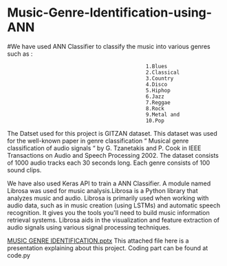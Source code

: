 # Music-Genre-Identification-using-ANN

#We have used ANN Classifier to classify the music into various genres such as :

                                                 1.Blues
                                                 2.Classical
                                                 3.Country
                                                 4.Disco
                                                 5.Hiphop
                                                 6.Jazz
                                                 7.Reggae
                                                 8.Rock
                                                 9.Metal and
                                                 10.Pop

The Datset used for this project is GITZAN dataset. This dataset was used for the well-known paper in genre classification “ Musical genre classification of audio signals “ by G. Tzanetakis and P. Cook in IEEE Transactions on Audio and Speech Processing 2002. The dataset consists of 1000 audio tracks each 30 seconds long. Each genre consists of 100 sound clips.

We have also used Keras API to train a ANN Classifier. A module named Librosa was used for music analysis.Librosa is a Python library that analyzes music and audio. Librosa is primarily used when working with audio data, such as in music creation (using LSTMs) and automatic speech recognition. It gives you the tools you'll need to build music information retrieval systems. Librosa aids in the visualization and feature extraction of audio signals using various signal processing techniques.

[MUSIC GENRE IDENTIFICATION.pptx](https://github.com/saicharan/Music-Genre-Identification-using-ANN/files/7695371/MUSIC.GENRE.IDENTIFICATION.pptx)
This attached file here is a presentation explaining about this project. Coding part can be found at code.py
